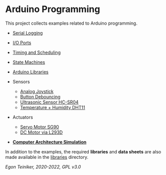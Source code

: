 # Arduino Programming

This project collects examples related to Arduino programming.

* [Serial Logging](https://github.com/teiniker/teiniker-lectures-arduino/tree/main/interfaces/serial)

* [I/O Ports](https://github.com/teiniker/teiniker-lectures-arduino/tree/main/io-ports)

* [Timing and Scheduling](https://github.com/teiniker/teiniker-lectures-arduino/tree/main/timing)

* [State Machines](https://github.com/teiniker/teiniker-lectures-arduino/tree/main/state-machines)

* [Arduino Libraries](https://github.com/teiniker/teiniker-lectures-arduino/tree/main/libraries)

* Sensors
  * [Analog Joystick](sensors/joystick)
  * [Button Debouncing](sensors/button-debouncing)
  * [Ultrasonic Sensor HC-SR04](sensors/hc-sr04)
  * [Temperature + Humidity DHT11](sensors/dht11)
  
* Actuators
  * [Servo Motor SG90](actuators/sg90)
  * [DC Motor via L293D](actuators/L293)
 
* [**Computer Architecture Simulation**](https://github.com/teiniker/teiniker-lectures-arduino/blob/main/simulation)

In addition to the examples, the required **libraries** and **data sheets** are also made available in the 
[libraries](https://github.com/teiniker/teiniker-lectures-arduino/tree/main/libraries) directory.


*Egon Teiniker, 2020-2022, GPL v3.0* 
